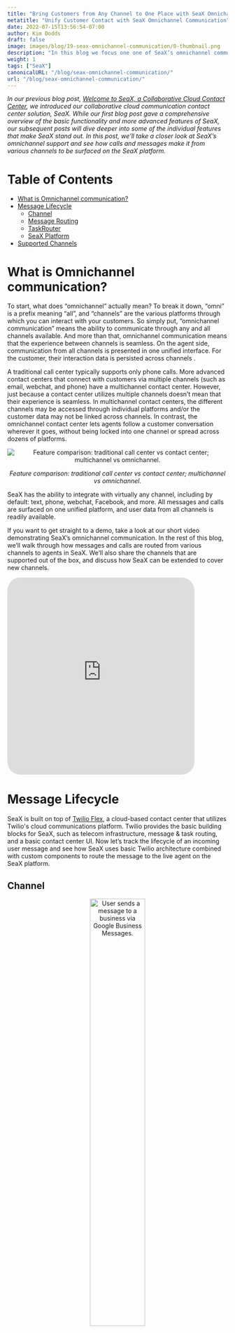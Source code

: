 ```yaml
---
title: "Bring Customers from Any Channel to One Place with SeaX Omnichannel Communication"
metatitle: "Unify Customer Contact with SeaX Omnichannel Communication"
date: 2022-07-15T13:56:54-07:00
author: Kim Dodds 
draft: false
image: images/blog/19-seax-omnichannel-communication/0-thumbnail.png
description: "In this blog we focus one one of SeaX’s omnichannel communication, which allows user messages from any channel to be surfaced on the SeaX platform."
weight: 1
tags: ["SeaX"]
canonicalURL: "/blog/seax-omnichannel-communication/"
url: "/blog/seax-omnichannel-communication/"
---
```


*In our previous blog post, [Welcome to SeaX, a Collaborative Cloud Contact Center](https://seasalt.ai/blog/18-seax-collaborative-cloud-contact-center-introduction/), we introduced our collaborative cloud communication contact center solution, SeaX. While our first blog post gave a comprehensive overview of the basic functionality and more advanced features of SeaX, our subsequent posts will dive deeper into some of the individual features that make SeaX stand out. In this post, we’ll take a closer look at SeaX’s omnichannel support and see how calls and messages make it from various channels to be surfaced on the SeaX platform.*

# Table of Contents
- [What is Omnichannel communication?](#what-is-omnichannel-communication)
- [Message Lifecycle](#message-lifecycle)
    - [Channel](#channel)
    - [Message Routing](#message-routing)
    - [TaskRouter](#taskrouter)
    - [SeaX Platform](#seax-platform)
- [Supported Channels](#supported-channels)

# What is Omnichannel communication?

To start, what does “omnichannel” actually mean? To break it down, “omni” is a prefix meaning “all”, and “channels” are the various platforms through which you can interact with your customers. So simply put, “omnichannel communication” means the ability to communicate through any and all channels available. And more than that, omnichannel communication means that the experience between channels is seamless. On the agent side, communication from all channels is presented in one unified interface. For the customer, their interaction data is persisted across channels .

A traditional call center typically supports only phone calls. More advanced contact centers that connect with customers via multiple channels (such as email, webchat, and phone) have a multichannel contact center. However, just because a contact center utilizes multiple channels doesn’t mean that their experience is seamless. In multichannel contact centers, the different channels may be accessed through individual platforms and/or the customer data may not be linked across channels. In contrast, the omnichannel contact center lets agents follow a customer conversation wherever it goes, without being locked into one channel or spread across dozens of platforms.

<center>
<img src="/images/blog/19-seax-omnichannel-communication/1-contact-center-comparison.png" alt="Feature comparison: traditional call center vs contact center; multichannel vs omnichannel."/>

*Feature comparison: traditional call center vs contact center; multichannel vs omnichannel.*
</center>

SeaX has the ability to integrate with virtually any channel, including by default: text, phone, webchat, Facebook, and more. All messages and calls are surfaced on one unified platform, and user data from all channels is readily available.

If you want to get straight to a demo, take a look at our short video demonstrating SeaX’s omnichannel communication. In the rest of this blog, we’ll walk through how messages and calls are routed from various channels to agents in SeaX. We’ll also share the channels that are supported out of the box, and discuss how SeaX can be extended to cover new channels.

<iframe width="85%" height="450px" src="https://www.youtube.com/embed/usb-RK7sHlA" title="YouTube video player" frameborder="0" allow="accelerometer; autoplay; clipboard-write; encrypted-media; gyroscope; picture-in-picture" allowfullscreen style="border-radius: 30px;"></iframe>

# Message Lifecycle

SeaX is built on top of [Twilio Flex](https://www.twilio.com/flex), a cloud-based contact center that utilizes Twilio's cloud communications platform. Twilio provides the basic building blocks for SeaX, such as telecom infrastructure, message & task routing, and a basic contact center UI. Now let’s track the lifecycle of an incoming user message and see how SeaX uses basic Twilio architecture combined with custom components to route the message to the live agent on the SeaX platform.

## Channel

<center>
<img src="/images/blog/19-seax-omnichannel-communication/2-example-message.jpg" alt="User sends a message to a business via Google Business Messages.", style="width:50%"/>

*Sending a message to a business via Google Business Messages.*
</center>

A message’s journey starts with the user writing the message and sending it on a supported platform. The example above shows someone sending a message to the Seasalt.ai chatbot on Google Business Messages. Google Business Messages is not supported by Twilio by default, so we utilize a custom channel connector developed by Seasalt.ai to connect the Google platform to Twilio and SeaX.

Once the message is sent, it is delivered by the custom connector to the Twilio messaging API. At this point, Twilio creates a new conversation context for the user, and prepares to route the message.

## Message Routing

<center>
<img src="/images/blog/19-seax-omnichannel-communication/3-studio-flow.png" alt="A simple Studio Flow which routes messages to a chatbot or a live agent."/>

*A simple Studio Flow which routes messages to a chatbot or a live agent.*
</center>

Once the message has been received by Twilio, it needs to be routed to the correct place. For this purpose, we use [Twilio Studio Flows](https://www.twilio.com/studio) to determine whether to provide an automated response, forward the message to a chatbot, connect the user with a live agent, or perform some other action.

In the simple example provided above, all incoming messages will be forwarded to a chatbot unless they contain the words “live agent”, in which case the user will be transferred to a live agent on the SeaX platform.

## TaskRouter

<center>
<img src="/images/blog/19-seax-omnichannel-communication/4-taskrouter.png" alt="Diagram of TaskRouter architecture."/>

*Diagram of TaskRouter architecture. [Source](https://twilio-cms-prod.s3.amazonaws.com/images/taskrouter-diagram.width-800.png).*
</center>

Once a message is transferred to SeaX, the next step is to decide which agent will receive it. [Twilio’s TaskRouter](https://www.twilio.com/taskrouter) distributes tasks such as messages and phone calls to the agents in SeaX that can best handle them. Each agent in SeaX can be assigned skills such as which languages they speak, what department they work in, whether they should handle VIP customers, etc. The TaskRouter will check the known information about the user and message and then select the most appropriate worker to handle the issue. The Studio Flow from the previous step can be customized to get additional information (such as preferred language) and customer information can be persisted across conversations and channels to ensure that their experience is seamless.

## SeaX Platform

<center>
<img src="/images/blog/19-seax-omnichannel-communication/5-seax-incoming-messages.png" alt="Incoming calls and messages surfaced on the SeaX platform.", style="width:50%"/>

*Incoming calls and messages surfaced on the SeaX platform.*
</center>

Finally, the incoming message will be surfaced to the appropriate agent on the SeaX platform. Agents can handle multiple tasks from multiple channels simultaneously. In the image above, an agent has an incoming call, Facebook message, and webchat message. The agent can accept the task or decline it to have it passed to the next available agent.

# Supported Channels

Hopefully now it is more clear what omnichannel communication is, and how it enhances user and agent experience. The final question is: what channels are actually supported out of the box?

<center>
<img src="/images/blog/19-seax-omnichannel-communication/6-channel-comparison.png" alt="Supported channel comparison between traditional call center, basic Twilio Flex, and SeaX."/>

*Supported channel comparison between traditional call center, basic Twilio Flex, and SeaX.*
</center>

As mentioned previously, a traditional call center typically only supports phone calls. Companies may still interact with customers on social media or through email, but these messages are not integrated into a unified platform. 

Twilio Flex, on the other hand, lays the groundwork for a fantastic omnichannel contact center. However, it has few channels available out of the box. In addition to phone calls and text, they also have beta support for Facebook, WhatsApp, and email.

SeaX builds on top of Flex to add built-in support for some of the most commonly requested channels: such as Google Business Messages, Discord, Line, and Instagram. Additionally, Seasalt.ai is always working with customers to bring new channels into the SeaX lineup. SeaX is highly customizable, and easily extensible - meaning we can work with your company to integrate whatever channels you want most.

Thanks for taking the time to read about how SeaX cloud contact center utilizes omnichannel communication to provide seamless customer and agent experience. Please stay tuned for our next blog post, which will explore what it means to be a “distributed contact center”. If you’re interested in learning more right away, fill out our [Book a Demo form](https://meetings.hubspot.com/seasalt-ai/seasalt-meeting) to get a first hand look at the SeaX platform.
